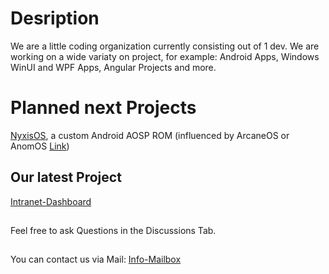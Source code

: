 # Desription
We are a little coding organization currently consisting out of 1 dev. We are working on a wide variaty on project, for example: Android Apps, Windows WinUI and WPF Apps, Angular Projects and more.
# Planned next Projects
[NyxisOS](https://nyxisos.rf.gd), a custom Android AOSP ROM (influenced by ArcaneOS or AnomOS [Link](https://www.xda-developers.com/fbi-backdoor-pixel-arcaneos-anom/))
## Our latest Project
[Intranet-Dashboard](https://github.com/CodeSpire-Solutions/Intranet-Dashboard)
##
Feel free to ask Questions in the Discussions Tab.
##
You can contact us via Mail: [Info-Mailbox](mailto:mail@kusa-app.rf.gd?subject=[GitHub])
